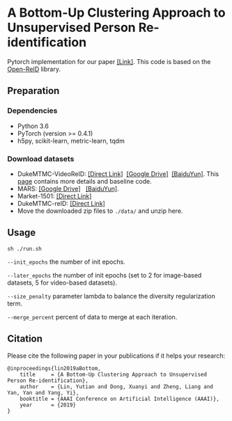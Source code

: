# A Bottom-Up Clustering Approach to Unsupervised Person Re-identification

Pytorch implementation for our paper [[Link]](https://vana77.github.io/vana77.github.io/images/AAAI19.pdf).
This code is based on the [Open-ReID](https://github.com/Cysu/open-reid) library.

## Preparation
### Dependencies
- Python 3.6
- PyTorch (version >= 0.4.1)
- h5py, scikit-learn, metric-learn, tqdm

### Download datasets 
- DukeMTMC-VideoReID: [[Direct Link]](http://vision.cs.duke.edu/DukeMTMC/data/misc/DukeMTMC-VideoReID.zip)  [[Google Drive]](https://drive.google.com/open?id=1Fdu5GK-C7P8M9QiLbiQNyT_RUFt8oFco)  [[BaiduYun]](https://pan.baidu.com/s/1qL39rnjTjyzjqaD-Wuv8KQ). This [page](https://github.com/Yu-Wu/DukeMTMC-VideoReID) contains more details and baseline code.
- MARS: [[Google Drive]](https://drive.google.com/open?id=1m6yLgtQdhb6pLCcb6_m7sj0LLBRvkDW0)   [[BaiduYun]](https://pan.baidu.com/s/1mByTdvXFsmobXOXBEkIWFw).
- Market-1501: [[Direct Link]](http://45.32.69.75/share/market1501.tar)
- DukeMTMC-reID: [[Direct Link]](http://45.32.69.75/share/duke.tar)
- Move the downloaded zip files to `./data/` and unzip here.

## Usage

```shell
sh ./run.sh
```
`--init_epochs` the number of init epochs.

`--later_epochs` the number of init epochs (set to 2 for image-based datasets, 5 for video-based datasets).

`--size_penalty` parameter lambda to balance the diversity regularization term.

`--merge_percent` percent of data to merge at each iteration.

## Citation

Please cite the following paper in your publications if it helps your research:
    
    @inproceedings{lin2019aBottom,
        title     = {A Bottom-Up Clustering Approach to Unsupervised Person Re-identification},
        author    = {Lin, Yutian and Dong, Xuanyi and Zheng, Liang and Yan, Yan and Yang, Yi},
        booktitle = {AAAI Conference on Artificial Intelligence (AAAI)},
        year      = {2019}
    }





